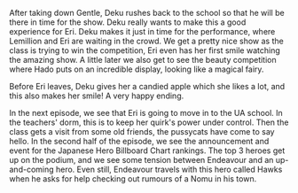 After taking down Gentle, Deku rushes back to the school so that he will be there in time for the show. Deku really wants to make this a good experience for Eri. Deku makes it just in time for the performance, where Lemillion and Eri are waiting in the crowd. We get a pretty nice show as the class is trying to win the competition, Eri even has her first smile watching the amazing show. A little later we also get to see the beauty competition where Hado puts on an incredible display, looking like a magical fairy.

Before Eri leaves, Deku gives her a candied apple which she likes a lot, and this also makes her smile! A very happy ending.

In the next episode, we see that Eri is going to move in to the UA school. In the teachers' dorm, this is to keep her quirk's power under control. Then the class gets a visit from some old friends, the pussycats have come to say hello. In the second half of the episode, we see the announcement and event for the Japanese Hero Billboard Chart rankings. The top 3 heroes get up on the podium, and we see some tension between Endeavour and an up-and-coming hero. Even still, Endeavour travels with this hero called Hawks when he asks for help checking out rumours of a Nomu in his town. 

